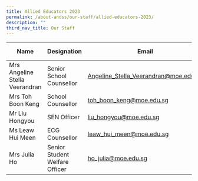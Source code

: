 ```yaml
---
title: Allied Educators 2023
permalink: /about-andss/our-staff/allied-educators-2023/
description: ""
third_nav_title: Our Staff
---
```

| Name | Designation | Email | Ext Number
| -------- | -------- | -------- |-------- |
| Mrs Angeline Stella Veerandran	|Senior School Counsellor|	[Angeline_Stella_Veerandran@moe.edu.sg](mailto:Angeline_Stella_Veerandran@moe.edu.sg)	|377
|Mrs Toh Boon Keng|	School Counsellor	|[toh_boon_keng@moe.edu.sg](mailto:toh_boon_keng@moe.edu.sg)|215
 |Mr Liu Hongyou|SEN Officer	 |[liu_hongyou@moe.edu.sg](mailto:liu_hongyou@moe.edu.sg)|376
|Ms Leaw Hui Meen	|ECG Counsellor	|<a href="mailto:leaw_hui_meen@moe.edu.sg">leaw_hui_meen@moe.edu.sg</a>|	375
|Mrs Julia Ho|Senior Student Welfare Officer| ho_julia@moe.edu.sg| 328